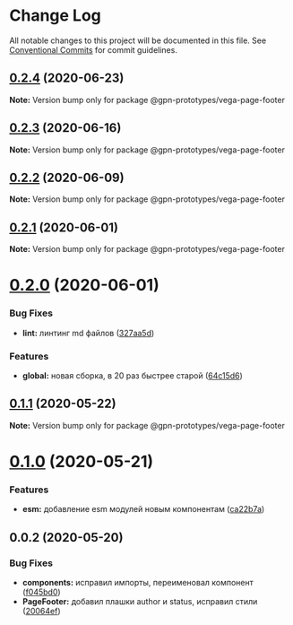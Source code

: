 # Change Log

All notable changes to this project will be documented in this file.
See [Conventional Commits](https://conventionalcommits.org) for commit guidelines.

## [0.2.4](https://github.com/gpn-prototypes/vega-ui/compare/@gpn-prototypes/vega-page-footer@0.2.3...@gpn-prototypes/vega-page-footer@0.2.4) (2020-06-23)

**Note:** Version bump only for package @gpn-prototypes/vega-page-footer





## [0.2.3](https://github.com/gpn-prototypes/vega-ui/compare/@gpn-prototypes/vega-page-footer@0.2.2...@gpn-prototypes/vega-page-footer@0.2.3) (2020-06-16)

**Note:** Version bump only for package @gpn-prototypes/vega-page-footer





## [0.2.2](https://github.com/gpn-prototypes/vega-ui/compare/@gpn-prototypes/vega-page-footer@0.2.1...@gpn-prototypes/vega-page-footer@0.2.2) (2020-06-09)

**Note:** Version bump only for package @gpn-prototypes/vega-page-footer





## [0.2.1](https://github.com/gpn-prototypes/vega-ui/compare/@gpn-prototypes/vega-page-footer@0.2.0...@gpn-prototypes/vega-page-footer@0.2.1) (2020-06-01)

**Note:** Version bump only for package @gpn-prototypes/vega-page-footer

# [0.2.0](https://github.com/gpn-prototypes/vega-ui/compare/@gpn-prototypes/vega-page-footer@0.1.1...@gpn-prototypes/vega-page-footer@0.2.0) (2020-06-01)

### Bug Fixes

- **lint:** линтинг md файлов ([327aa5d](https://github.com/gpn-prototypes/vega-ui/commit/327aa5d3aa706f0e164a572ae1360d504e89979d))

### Features

- **global:** новая сборка, в 20 раз быстрее старой ([64c15d6](https://github.com/gpn-prototypes/vega-ui/commit/64c15d6c8e5934386d2820e120b64bb7ed2391f3))

## [0.1.1](https://github.com/gpn-prototypes/vega-ui/compare/@gpn-prototypes/vega-page-footer@0.1.0...@gpn-prototypes/vega-page-footer@0.1.1) (2020-05-22)

**Note:** Version bump only for package @gpn-prototypes/vega-page-footer

# [0.1.0](https://github.com/gpn-prototypes/vega-ui/compare/@gpn-prototypes/vega-page-footer@0.0.2...@gpn-prototypes/vega-page-footer@0.1.0) (2020-05-21)

### Features

- **esm:** добавление esm модулей новым компонентам ([ca22b7a](https://github.com/gpn-prototypes/vega-ui/commit/ca22b7a8c4fee029991d1db9bf6454964600be23))

## 0.0.2 (2020-05-20)

### Bug Fixes

- **components:** исправил импорты, переименовал компонент ([f045bd0](https://github.com/gpn-prototypes/vega-ui/commit/f045bd0a10a80cb58bc21872f6bee4586d5d1161))
- **PageFooter:** добавил плашки author и status, исправил стили ([20064ef](https://github.com/gpn-prototypes/vega-ui/commit/20064ef60fe58df65c1b54949edea225ea8eda6c))
